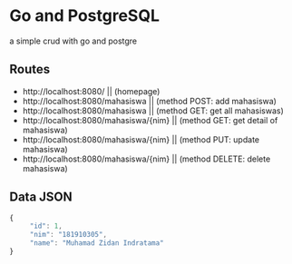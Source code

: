 # Go and PostgreSQL

a simple crud with go and postgre

## Routes

- http://localhost:8080/ || (homepage)
- http://localhost:8080/mahasiswa || (method POST: add mahasiswa)
- http://localhost:8080/mahasiswa || (method GET: get all mahasiswas)
- http://localhost:8080/mahasiswa/{nim} || (method GET: get detail of mahasiswa)
- http://localhost:8080/mahasiswa/{nim} || (method PUT: update mahasiswa)
- http://localhost:8080/mahasiswa/{nim} || (method DELETE: delete mahasiswa)

## Data JSON

```javascript
{
     "id": 1,
     "nim": "181910305",
     "name": "Muhamad Zidan Indratama"
}
```

